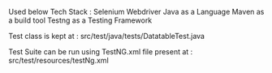 Used below Tech Stack :
Selenium Webdriver 
Java as a Language
Maven as a build tool 
Testng as a Testing Framework

Test class is kept at : src/test/java/tests/DatatableTest.java

Test Suite can be run using TestNG.xml file present at :  src/test/resources/testNg.xml

